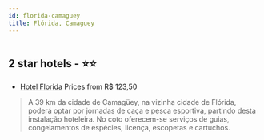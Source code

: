 ```yaml
---
id: florida-camaguey
title: Flórida, Camaguey
---
```


<center><img src="https://us.dotwconnect.com/poze_hotel/19/1966065/H1rUC6Ln_d2b5ca33bd970f64a6301fa75ae2eb22.png" alt="" /></center>


##  2 star hotels - ⭐️⭐️

-    [Hotel Florida](https://us.hurb.com/hotels/florida/hotel-florida-HT-3ZI3?cmp=18055) Prices from R$ 123,50
   > A 39 km da cidade de Camagüey, na vizinha cidade de Flórida, poderá optar por jornadas de caça e pesca esportiva, partindo desta instalação hoteleira. No coto oferecem-se serviços de guias, congelamentos de espécies, licença, escopetas e cartuchos.
